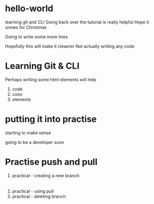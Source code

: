 # hello-world
learning git and CLI
Going back over the tutorial is really helpful
Hope it snows for Christmas 

Going to write some more lines

Hopefully this will make it cleaerer 
Not actually writing any code

<h1>Learning Git & CLI</h1>
<p>Perhaps writing some html elements will help</p>
<ol>
  <li>code</li>
  <li>color</li>
  <li>elements</li>
</ol>


<h1>putting it into practise</h1>
<p>starting to make sense</p>
<p>going to be a developer soon</p>

 <h1>Practise push and pull</h1>
    <ol>
        <li>practical - creating a new branch</li><br></br>
        <li>practical - using pull</li>
        <li>practical - deleting branch</li>
    </ol>
